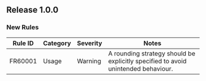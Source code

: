 ## Release 1.0.0

### New Rules

Rule ID | Category | Severity | Notes
--------|----------|----------|--------------------
FR60001 | Usage    | Warning  | A rounding strategy should be explicitly specified to avoid unintended behaviour.
